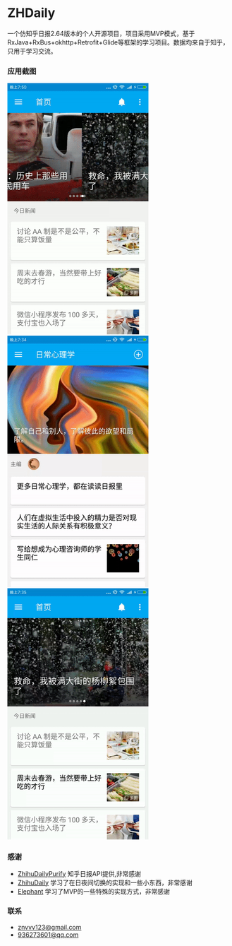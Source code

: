 # ZHDaily
一个仿知乎日报2.64版本的个人开源项目，项目采用MVP模式，基于RxJava+RxBus+okhttp+Retrofit+Glide等框架的学习项目。数据均来自于知乎，只用于学习交流。

### 应用截图

![](screenshots/screenshot1.gif)![](screenshots/screenshot2.gif)![](screenshots/screenshot3.gif)

### 感谢
	
- [ZhihuDailyPurify](https://github.com/izzyleung/ZhihuDailyPurify/wiki/%E7%9F%A5%E4%B9%8E%E6%97%A5%E6%8A%A5-API-%E5%88%86%E6%9E%90)
	  知乎日报API提供,非常感谢
- [ZhihuDaily](https://github.com/hefuyicoder/ZhihuDaily)
	  学习了在日夜间切换的实现和一些小东西，非常感谢
- [Elephant](https://github.com/Freelander/Elephant)
	  学习了MVP的一些特殊的实现方式，非常感谢

### 联系

- znvvv123@gmail.com
- 936273601@qq.com